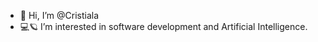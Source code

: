 - 👋 Hi, I’m @Cristiala
- 💻🪐 I’m interested in software development and Artificial Intelligence.

<!---
Cristiala/Cristiala is a ✨ special ✨ repository because its `README.md` (this file) appears on your GitHub profile.
You can click the Preview link to take a look at your changes.
--->
